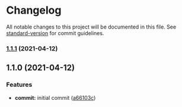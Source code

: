# Changelog

All notable changes to this project will be documented in this file. See [standard-version](https://github.com/conventional-changelog/standard-version) for commit guidelines.

### [1.1.1](https://github.com/wolframdeus/pxn-cli/compare/v1.1.0...v1.1.1) (2021-04-12)

## 1.1.0 (2021-04-12)


### Features

* **commit:** initial commit ([a66103c](https://github.com/wolframdeus/pxn-cli/commit/a66103cb4d127eb7078bf7c0625c341c88d6c00f))
